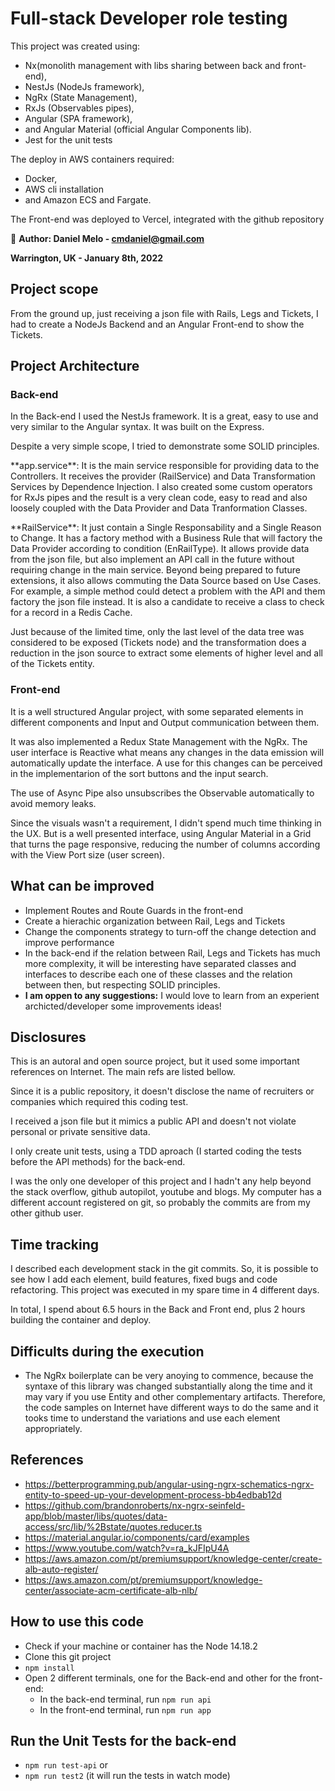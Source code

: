 

# Full-stack Developer role testing


<p>This project was created using:
  <ul>
    <li>Nx(monolith management with libs sharing between back and front-end),</li>
    <li>NestJs (NodeJs framework),</li>
    <li>NgRx (State Management),</li>
    <li>RxJs (Observables pipes),</li>
    <li>Angular (SPA framework),</li>
    <li>and Angular Material (official Angular Components lib).</li>
    <li> Jest for the unit tests</li>
  </ul>     
</p>
<p>The deploy in AWS containers required:
  <ul>
    <li>Docker,</li>
    <li>AWS cli installation</li>
    <li>and Amazon ECS and Fargate.</li>
   </ul>
  </p>
  
<p>The Front-end was deployed to Vercel, integrated with the github repository</p>

🔎 **Author: Daniel Melo - cmdaniel@gmail.com**

  **Warrington, UK - January 8th, 2022**


## Project scope
<p>From the ground up, just receiving a json file with Rails, Legs and Tickets, I had to create a NodeJs Backend and an Angular Front-end to show the Tickets.</p>

## Project Architecture

### Back-end
<p>In the Back-end I used the NestJs framework. It is a great, easy to use and very similar to the Angular syntax. It was built on the Express.</p>
<p>Despite a very simple scope, I tried to demonstrate some SOLID principles.</p>
<p>**app.service**: It is the main service responsible for providing data to the Controllers. It receives the provider (RailService) and Data Transformation Services by Dependence Injection. I also created some custom operators for RxJs pipes and the result is a very clean code, easy to read and also loosely coupled with the Data Provider and Data Tranformation Classes.</p>
<p>**RailService**: It just contain a Single Responsability and a Single Reason to Change. It has a factory method with a Business Rule that will factory the Data Provider according to condition (EnRailType). It allows provide data from the json file, but also implement an API call in the future without requiring change in the main service. Beyond being prepared to future extensions, it also allows commuting the Data Source based on Use Cases. For example, a simple method could detect a problem with the API and them factory the json file instead. It is also a candidate to receive a class to check for a record in a Redis Cache.</p>
<p>Just because of the limited time, only the last level of the data tree was considered to be exposed (Tickets node) and the transformation does a reduction in the json source to extract some elements of higher level and all of the Tickets entity.</p>


### Front-end
<p>It is a well structured Angular project, with some separated elements in different components and Input and Output communication between them.</p>
<p>It was also implemented a Redux State Management with the NgRx. The user interface is Reactive what means any changes in the data emission will automatically update the interface. A use for this changes can be perceived in the implementarion of the sort buttons and the input search.</p>
<p>The use of Async Pipe also unsubscribes the Observable automatically to avoid memory leaks.</p>
<p>Since the visuals wasn't a requirement, I didn't spend much time thinking in the UX. But is a well presented interface, using Angular Material in a Grid that turns the page responsive, reducing the number of columns according with the View Port size (user screen).</p>


## What can be improved
- Implement Routes and Route Guards in the front-end
- Create a hierachic organization between Rail, Legs and Tickets
- Change the components strategy to turn-off the change detection and improve performance
- In the back-end if the relation between Rail, Legs and Tickets has much more complexity, it will be interesting have separated classes and interfaces to describe each one of these classes and the relation between then, but respecting SOLID principles.
- **I am oppen to any suggestions:** I would love to learn from an experient archicted/developer some improvements ideas!


## Disclosures
<p>This is an autoral and open source project, but it used some important references on Internet. The main refs are listed bellow.</p>
<p>Since it is a public repository, it doesn't disclose the name of recruiters or companies which required this coding test.</p>
<p>I received a json file but it mimics a public API and doesn't not violate personal or private sensitive data.</p>
<p>I only create unit tests, using a TDD aproach (I started coding the tests before the API methods) for the back-end.</p>
<p>I was the only one developer of this project and I hadn't any help beyond the stack overflow, github autopilot, youtube and blogs. My computer has a different account registered on git, so probably the commits are from my other github user.</p>

## Time tracking
<p>I described each development stack in the git commits. So, it is possible to see how I add each element, build features, fixed bugs and code refactoring.
This project was executed in my spare time in 4 different days. </p>
<p>In total, I spend about 6.5 hours in the Back and Front end, plus 2 hours building the container and deploy.</p>


## Difficults during the execution
- The NgRx boilerplate can be very anoying to commence, because the syntaxe of this library was changed substantially along the time and it may vary if you use Entity and other complementary artifacts. Therefore, the code samples on Internet have different ways to do the same and it tooks time to understand the variations and use each element appropriately.


## References

- https://betterprogramming.pub/angular-using-ngrx-schematics-ngrx-entity-to-speed-up-your-development-process-bb4edbab12d
- https://github.com/brandonroberts/nx-ngrx-seinfeld-app/blob/master/libs/quotes/data-access/src/lib/%2Bstate/quotes.reducer.ts
- https://material.angular.io/components/card/examples
- https://www.youtube.com/watch?v=ra_kJFIpU4A
- https://aws.amazon.com/pt/premiumsupport/knowledge-center/create-alb-auto-register/
- https://aws.amazon.com/pt/premiumsupport/knowledge-center/associate-acm-certificate-alb-nlb/


## How to use this code

- Check if your machine or container has the Node 14.18.2
- Clone this git project
- `npm install`
- Open 2 different terminals, one for the Back-end and other for the front-end:
  - In the back-end terminal, run `npm run api`
  - In the front-end terminal, run `npm run app`


## Run the Unit Tests for the back-end
- `npm run test-api`
or
- `npm run test2` (it will run the tests in watch mode)

